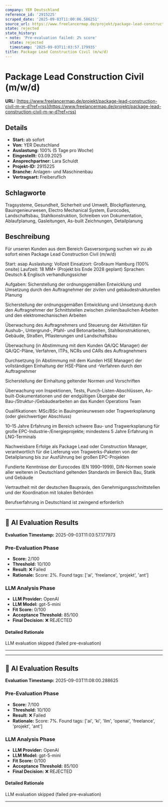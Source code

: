 ```yaml
---
company: YER Deutschland
reference_id: '2915225'
scraped_date: '2025-09-03T11:00:06.586251'
source_url: https://www.freelancermap.de/projekt/package-lead-construction-civil-m-w-d?ref=rss
state: rejected
state_history:
- note: 'Pre-evaluation failed: 2% score'
  state: rejected
  timestamp: '2025-09-03T11:03:57.179935'
title: Package Lead Construction Civil (m/w/d)
---
```



# Package Lead Construction Civil (m/w/d)
**URL:** [https://www.freelancermap.de/projekt/package-lead-construction-civil-m-w-d?ref=rss](https://www.freelancermap.de/projekt/package-lead-construction-civil-m-w-d?ref=rss)
## Details
- **Start:** ab sofort
- **Von:** YER Deutschland
- **Auslastung:** 100% (5 Tage pro Woche)
- **Eingestellt:** 03.09.2025
- **Ansprechpartner:** Lara Schuldt
- **Projekt-ID:** 2915225
- **Branche:** Anlagen- und Maschinenbau
- **Vertragsart:** Freiberuflich

## Schlagworte
Tragsysteme, Gesundheit, Sicherheit und Umwelt, Blockpflasterung, Bauingenieurwesen, Electro Mechanical System, Eurocodes, Landschaftsbau, Stahlkonstruktion, Schreiben von Dokumentation, Ablaufplanung, Gasleitungen, As-built Zeichnungen, Detailplanung

## Beschreibung
Für unseren Kunden aus dem Bereich Gasversorgung suchen wir zu ab sofort einen Package Lead Construction Civil (m/w/d)

Start: asap
Auslastung: Vollzeit
Einsatzort: Großraum Hamburg (100% onsite)
Laufzeit: 18 MM+ (Projekt bis Ende 2028 geplant)
Sprachen: Deutsch & Englisch verhandlungssicher

Aufgaben:
Sicherstellung der ordnungsgemäßen Entwicklung und Umsetzung durch den Auftragnehmer der zivilen und gebäudestrukturellen Planung

Sicherstellung der ordnungsgemäßen Entwicklung und Umsetzung durch den Auftragnehmer der Schnittstellen zwischen zivilen/baulichen Arbeiten und den elektromechanischen Arbeiten

Überwachung des Auftragnehmers und Steuerung der Aktivitäten für Aushub-, Untergrund-, Pfahl- und Betonarbeiten, Stahlkonstruktionen, Gebäude, Straßen, Pflasterungen und Landschaftsbau

Überwachung (in Abstimmung mit dem Kunden QA/QC Manager) der QA/QC-Pläne, Verfahren, ITPs, NCRs und CARs des Auftragnehmers

Durchsetzung (in Abstimmung mit dem Kunden HSE Manager) der vollständigen Einhaltung der HSE-Pläne und -Verfahren durch den Auftragnehmer

Sicherstellung der Einhaltung geltender Normen und Vorschriften

Überwachung von Inspektionen, Tests, Punch-Listen-Abschlüssen, As-built-Dokumentationen und der endgültigen Übergabe der Bau-/Struktur-/Gebäudearbeiten an das Kunden Operations Team

Oualifikationen:
MSc/BSc in Bauingenieurwesen oder Tragwerksplanung (oder gleichwertiger Abschluss)

10–15 Jahre Erfahrung im Bereich schwere Bau- und Tragwerksplanung für große EPC-Industrie-/Energieprojekte; mindestens 5 Jahre Erfahrung in LNG-Terminals

Nachweisbare Erfolge als Package Lead oder Construction Manager, verantwortlich für die Lieferung von Tragwerks-Paketen von der Detailplanung bis zur Ausführung bei großen EPC-Projekten

Fundierte Kenntnisse der Eurocodes (EN 1990–1999), DIN-Normen sowie aller weiteren in Deutschland geltenden Standards im Bereich Bau, Statik und Gebäude

Vertrautheit mit der deutschen Baupraxis, den Genehmigungsschnittstellen und der Koordination mit lokalen Behörden

Berufserfahrung in Deutschland ist zwingend erforderlich

---

## 🤖 AI Evaluation Results

**Evaluation Timestamp:** 2025-09-03T11:03:57.177973

### Pre-Evaluation Phase
- **Score:** 2/100
- **Threshold:** 10/100
- **Result:** ❌ Failed
- **Rationale:** Score: 2%. Found tags: ['ai', 'freelance', 'projekt', 'ant']

### LLM Analysis Phase
- **LLM Provider:** OpenAI
- **LLM Model:** gpt-5-mini
- **Fit Score:** 0/100
- **Acceptance Threshold:** 85/100
- **Final Decision:** ❌ REJECTED

#### Detailed Rationale
LLM evaluation skipped (failed pre-evaluation)

---


---

## 🤖 AI Evaluation Results

**Evaluation Timestamp:** 2025-09-03T11:08:00.288625

### Pre-Evaluation Phase
- **Score:** 7/100
- **Threshold:** 10/100
- **Result:** ❌ Failed
- **Rationale:** Score: 7%. Found tags: ['ai', 'ki', 'llm', 'openai', 'freelance', 'projekt', 'ant']

### LLM Analysis Phase
- **LLM Provider:** OpenAI
- **LLM Model:** gpt-5-mini
- **Fit Score:** 0/100
- **Acceptance Threshold:** 85/100
- **Final Decision:** ❌ REJECTED

#### Detailed Rationale
LLM evaluation skipped (failed pre-evaluation)

---

